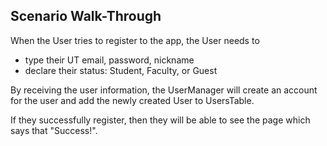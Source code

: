 ## Scenario Walk-Through


When the User tries to register to the app, the User needs to
* type their UT email, password, nickname
* declare their status: Student, Faculty, or Guest

By receiving the user information, the UserManager will create an account
for the user and add the newly created User to UsersTable.

If they successfully register, then they will be able to see the page
which says that "Success!". 


